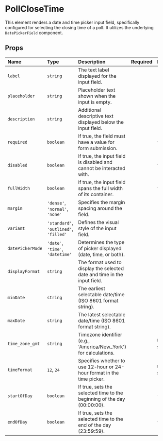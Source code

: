 # PollCloseTime

This element renders a date and time picker input field, specifically configured for selecting the closing time of a poll. It utilizes the underlying `DatePickerField` component.

## Props

| Name | Type | Description | Required | Default |
| :--- | :--- | :---------- | :------- | :------ |
| `label` | `string` | The text label displayed for the input field. | | `'close_time'` |
| `placeholder` | `string` | Placeholder text shown when the input is empty. | | |
| `description` | `string` | Additional descriptive text displayed below the input field. | | |
| `required` | `boolean` | If true, the field must have a value for form submission. | | `false` |
| `disabled` | `boolean` | If true, the input field is disabled and cannot be interacted with. | | `false` |
| `fullWidth` | `boolean` | If true, the input field spans the full width of its container. | | `false` |
| `margin` | `'dense'`, `'normal'`, `'none'` | Specifies the margin spacing around the field. | | `'normal'` |
| `variant` | `'standard'`, `'outlined'`, `'filled'` | Defines the visual style of the input field. | | `'standard'` |
| `datePickerMode` | `'date'`, `'time'`, `'datetime'` | Determines the type of picker displayed (date, time, or both). | | `'datetime'` |
| `displayFormat` | `string` | The format used to display the selected date and time in the input field. | | `'DD/MM/YYYY - HH:mm'` |
| `minDate` | `string` | The earliest selectable date/time (ISO 8601 format string). | | |
| `maxDate` | `string` | The latest selectable date/time (ISO 8601 format string). | | |
| `time_zone_gmt` | `string` | Timezone identifier (e.g., 'America/New_York') for calculations. | | User's setting |
| `timeFormat` | `12`, `24` | Specifies whether to use 12-hour or 24-hour format in the time picker. | | User's setting |
| `startOfDay` | `boolean` | If true, sets the selected time to the beginning of the day (00:00:00). | | `false` |
| `endOfDay` | `boolean` | If true, sets the selected time to the end of the day (23:59:59). | | `false` |